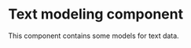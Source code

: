 Text modeling component
========================
This component contains some models for text data. 
